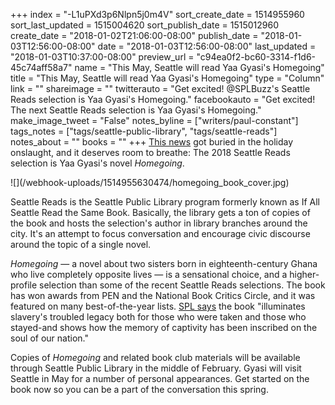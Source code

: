 +++
index = "-L1uPXd3p6Nlpn5j0m4V"
sort_create_date = 1514955960
sort_last_updated = 1515004620
sort_publish_date = 1515012960
create_date = "2018-01-02T21:06:00-08:00"
publish_date = "2018-01-03T12:56:00-08:00"
date = "2018-01-03T12:56:00-08:00"
last_updated = "2018-01-03T10:37:00-08:00"
preview_url = "c94ea0f2-bc60-3314-f1d6-45c74aff58a7"
name = "This May, Seattle will read Yaa Gyasi's Homegoing"
title = "This May, Seattle will read Yaa Gyasi's Homegoing"
type = "Column"
link = ""
shareimage = ""
twitterauto = "Get excited! @SPLBuzz's Seattle Reads selection is Yaa Gyasi's Homegoing."
facebookauto = "Get excited! The next Seattle Reads selection is Yaa Gyasi's Homegoing."
make_image_tweet = "False"
notes_byline = ["writers/paul-constant"]
tags_notes = ["tags/seattle-public-library", "tags/seattle-reads"]
notes_about = ""
books = ""
+++
[This news](http://www.spl.org/audiences/adults/seattle-reads) got buried in the holiday onslaught, and it deserves room to breathe: The 2018 Seattle Reads selection is Yaa Gyasi's novel *Homegoing*.

<p class="image-left">![](/webhook-uploads/1514955630474/homegoing_book_cover.jpg)</p>

Seattle Reads is the Seattle Public Library program formerly known as If All Seattle Read the Same Book. Basically, the library gets a ton of copies of the book and hosts the selection's author in library branches around the city. It's an attempt to focus conversation and encourage civic discourse around the topic of a single novel.

*Homegoing* — a novel about two sisters born in eighteenth-century Ghana who live completely opposite lives — is a sensational choice, and a higher-profile selection than some of the recent Seattle Reads selections. The book has won awards from PEN and the National Book Critics Circle, and it was featured on many best-of-the-year lists. [SPL says](http://www.spl.org/audiences/adults/seattle-reads) the book "illuminates slavery's troubled legacy both for those who were taken and those who stayed-and shows how the memory of captivity has been inscribed on the soul of our nation."

Copies of *Homegoing* and related book club materials will be available through Seattle Public Library in the middle of February. Gyasi will visit Seattle in May for a number of personal appearances. Get started on the book now so you can be a part of the conversation this spring.


